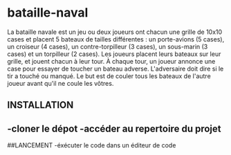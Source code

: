 # bataille-naval
La bataille navale est un jeu ou deux joueurs ont chacun une grille de 10x10 cases et placent 5 bateaux de tailles différentes :
un porte-avions (5 cases),
un croiseur (4 cases), 
un contre-torpilleur (3 cases),
un sous-marin (3 cases) 
et un torpilleur (2 cases). Les joueurs placent leurs bateaux sur leur grille, et jouent chacun à leur tour. 
À chaque tour, un joueur annonce une case pour essayer de toucher un bateau adverse.
L'adversaire doit dire si le tir a touché ou manqué. 
Le but est de couler tous les bateaux de l'autre joueur avant qu'il ne coule les vôtres.

## INSTALLATION
-cloner le dépot
-accéder au repertoire du projet
-

##LANCEMENT
-éxécuter le code dans un éditeur de code
